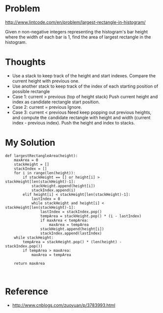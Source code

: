 # Problem

http://www.lintcode.com/en/problem/largest-rectangle-in-histogram/

Given *n* non-negative integers representing the histogram's bar height where the width of each bar is 1, find the area of largest rectangle in the histogram.

# Thoughts

- Use a stack to keep track of the height and start indexes. Compare the current height with previous one.
- Use another stack to keep track of the index of each starting position of possible rectangle
- Case 1: current > previous (top of height stack)
Push current height and index as candidate rectangle start position.
- Case 2: current = previous
Ignore.
- Case 3: current < previous
Need keep popping out previous heights, and compute the candidate rectangle with height and width (current index - previous index). Push the height and index to stacks.

# My Solution

```
def largestRectangleArea(height):
    maxArea = 0
    stackHeight = []
    stackIndex = []
    for i in range(len(height)):
        if stackHeight == [] or height[i] > stackHeight[len(stackHeight)-1]:
            stackHeight.append(height[i])
            stackIndex.append(i)
        elif height[i] < stackHeight[len(stackHeight)-1]:
            lastIndex = 0
            while stackHeight and height[i] < stackHeight[len(stackHeight)-1]:
                lastIndex = stackIndex.pop()
                tempArea = stackHeight.pop() * (i - lastIndex)
                if maxArea < tempArea:
                    maxArea = tempArea
                stackHeight.append(height[i])
                stackIndex.append(lastIndex)
    while stackHeight:
        tempArea = stackHeight.pop() * (len(height) - stackIndex.pop())
        if tempArea > maxArea:
            maxArea = tempArea
    
    return maxArea
            
        
```

# Reference

- http://www.cnblogs.com/zuoyuan/p/3783993.html